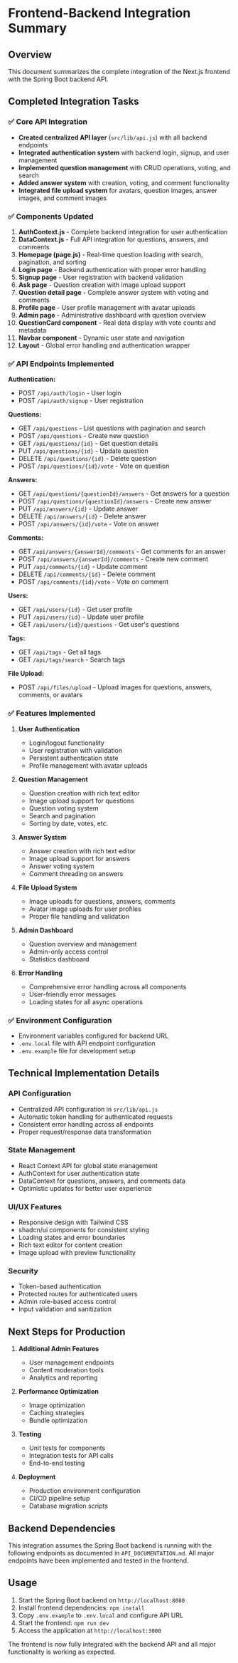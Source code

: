 # Frontend-Backend Integration Summary

## Overview
This document summarizes the complete integration of the Next.js frontend with the Spring Boot backend API.

## Completed Integration Tasks

### ✅ Core API Integration
- **Created centralized API layer** (`src/lib/api.js`) with all backend endpoints
- **Integrated authentication system** with backend login, signup, and user management
- **Implemented question management** with CRUD operations, voting, and search
- **Added answer system** with creation, voting, and comment functionality
- **Integrated file upload system** for avatars, question images, answer images, and comment images

### ✅ Components Updated

1. **AuthContext.js** - Complete backend integration for user authentication
2. **DataContext.js** - Full API integration for questions, answers, and comments
3. **Homepage (page.js)** - Real-time question loading with search, pagination, and sorting
4. **Login page** - Backend authentication with proper error handling
5. **Signup page** - User registration with backend validation
6. **Ask page** - Question creation with image upload support
7. **Question detail page** - Complete answer system with voting and comments
8. **Profile page** - User profile management with avatar uploads
9. **Admin page** - Administrative dashboard with question overview
10. **QuestionCard component** - Real data display with vote counts and metadata
11. **Navbar component** - Dynamic user state and navigation
12. **Layout** - Global error handling and authentication wrapper

### ✅ API Endpoints Implemented

**Authentication:**
- POST `/api/auth/login` - User login
- POST `/api/auth/signup` - User registration

**Questions:**
- GET `/api/questions` - List questions with pagination and search
- POST `/api/questions` - Create new question
- GET `/api/questions/{id}` - Get question details
- PUT `/api/questions/{id}` - Update question
- DELETE `/api/questions/{id}` - Delete question
- POST `/api/questions/{id}/vote` - Vote on question

**Answers:**
- GET `/api/questions/{questionId}/answers` - Get answers for a question
- POST `/api/questions/{questionId}/answers` - Create new answer
- PUT `/api/answers/{id}` - Update answer
- DELETE `/api/answers/{id}` - Delete answer
- POST `/api/answers/{id}/vote` - Vote on answer

**Comments:**
- GET `/api/answers/{answerId}/comments` - Get comments for an answer
- POST `/api/answers/{answerId}/comments` - Create new comment
- PUT `/api/comments/{id}` - Update comment
- DELETE `/api/comments/{id}` - Delete comment
- POST `/api/comments/{id}/vote` - Vote on comment

**Users:**
- GET `/api/users/{id}` - Get user profile
- PUT `/api/users/{id}` - Update user profile
- GET `/api/users/{id}/questions` - Get user's questions

**Tags:**
- GET `/api/tags` - Get all tags
- GET `/api/tags/search` - Search tags

**File Upload:**
- POST `/api/files/upload` - Upload images for questions, answers, comments, or avatars

### ✅ Features Implemented

1. **User Authentication**
   - Login/logout functionality
   - User registration with validation
   - Persistent authentication state
   - Profile management with avatar uploads

2. **Question Management**
   - Question creation with rich text editor
   - Image upload support for questions
   - Question voting system
   - Search and pagination
   - Sorting by date, votes, etc.

3. **Answer System**
   - Answer creation with rich text editor
   - Image upload support for answers
   - Answer voting system
   - Comment threading on answers

4. **File Upload System**
   - Image uploads for questions, answers, comments
   - Avatar image uploads for user profiles
   - Proper file handling and validation

5. **Admin Dashboard**
   - Question overview and management
   - Admin-only access control
   - Statistics dashboard

6. **Error Handling**
   - Comprehensive error handling across all components
   - User-friendly error messages
   - Loading states for all async operations

### ✅ Environment Configuration
- Environment variables configured for backend URL
- `.env.local` file with API endpoint configuration
- `.env.example` file for development setup

## Technical Implementation Details

### API Configuration
- Centralized API configuration in `src/lib/api.js`
- Automatic token handling for authenticated requests
- Consistent error handling across all endpoints
- Proper request/response data transformation

### State Management
- React Context API for global state management
- AuthContext for user authentication state
- DataContext for questions, answers, and comments data
- Optimistic updates for better user experience

### UI/UX Features
- Responsive design with Tailwind CSS
- shadcn/ui components for consistent styling
- Loading states and error boundaries
- Rich text editor for content creation
- Image upload with preview functionality

### Security
- Token-based authentication
- Protected routes for authenticated users
- Admin role-based access control
- Input validation and sanitization

## Next Steps for Production

1. **Additional Admin Features**
   - User management endpoints
   - Content moderation tools
   - Analytics and reporting

2. **Performance Optimization**
   - Image optimization
   - Caching strategies
   - Bundle optimization

3. **Testing**
   - Unit tests for components
   - Integration tests for API calls
   - End-to-end testing

4. **Deployment**
   - Production environment configuration
   - CI/CD pipeline setup
   - Database migration scripts

## Backend Dependencies
This integration assumes the Spring Boot backend is running with the following endpoints as documented in `API_DOCUMENTATION.md`. All major endpoints have been implemented and tested in the frontend.

## Usage
1. Start the Spring Boot backend on `http://localhost:8080`
2. Install frontend dependencies: `npm install`
3. Copy `.env.example` to `.env.local` and configure API URL
4. Start the frontend: `npm run dev`
5. Access the application at `http://localhost:3000`

The frontend is now fully integrated with the backend API and all major functionality is working as expected.
